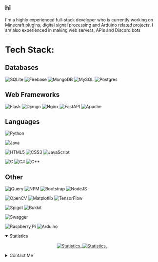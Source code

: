 
<div>
  
## hi
I'm a highly experienced full-stack developer who is currently working on Minecraft plugins, digital signal processing and Arduino related projects. I am also experienced in making web servers, APIs and Discord bots
# Tech Stack:
## Databases
![SQLite](https://img.shields.io/badge/sqlite-%2307405e.svg?style=for-the-badge&logo=sqlite&logoColor=white)
![Firebase](https://img.shields.io/badge/Firebase-039BE5?style=for-the-badge&logo=Firebase&logoColor=white)
![MongoDB](https://img.shields.io/badge/MongoDB-%234ea94b.svg?style=for-the-badge&logo=mongodb&logoColor=white)
![MySQL](https://img.shields.io/badge/mysql-%2300f.svg?style=for-the-badge&logo=mysql&logoColor=white)
![Postgres](https://img.shields.io/badge/postgres-%23316192.svg?style=for-the-badge&logo=postgresql&logoColor=white)

## Web Frameworks
![Flask](https://img.shields.io/badge/flask-%23000.svg?style=for-the-badge&logo=flask&logoColor=white)
![Django](https://img.shields.io/badge/django-%23092E20.svg?style=for-the-badge&logo=django&logoColor=white)
![Nginx](https://img.shields.io/badge/nginx-%23009639.svg?style=for-the-badge&logo=nginx&logoColor=white)
![FastAPI](https://img.shields.io/badge/FastAPI-005571?style=for-the-badge&logo=fastapi)
![Apache](https://img.shields.io/badge/apache-%23D42029.svg?style=for-the-badge&logo=apache&logoColor=white)

## Languages
![Python](https://img.shields.io/badge/python-3670A0?style=for-the-badge&logo=python&logoColor=ffdd54)

![Java](https://img.shields.io/badge/java-%23ED8B00.svg?style=for-the-badge&logo=openjdk&logoColor=white)

![HTML5](https://img.shields.io/badge/html5-%23E34F26.svg?style=for-the-badge&logo=html5&logoColor=white)
![CSS3](https://img.shields.io/badge/css3-%231572B6.svg?style=for-the-badge&logo=css3&logoColor=white)
![JavaScript](https://img.shields.io/badge/javascript-%23323330.svg?style=for-the-badge&logo=javascript&logoColor=%23F7DF1E) 

![C](https://img.shields.io/badge/c-%2300599C.svg?style=for-the-badge&logo=c&logoColor=white)
![C#](https://img.shields.io/badge/c%23-%23239120.svg?style=for-the-badge&logo=c-sharp&logoColor=white)
![C++](https://img.shields.io/badge/c++-%2300599C.svg?style=for-the-badge&logo=c%2B%2B&logoColor=white)

## Other
![jQuery](https://img.shields.io/badge/jquery-%230769AD.svg?style=for-the-badge&logo=jquery&logoColor=white)
![NPM](https://img.shields.io/badge/NPM-%23CB3837.svg?style=for-the-badge&logo=npm&logoColor=white)
![Bootstrap](https://img.shields.io/badge/bootstrap-%238511FA.svg?style=for-the-badge&logo=bootstrap&logoColor=white)
![NodeJS](https://img.shields.io/badge/node.js-6DA55F?style=for-the-badge&logo=node.js&logoColor=white)

![OpenCV](https://img.shields.io/badge/opencv-%23white.svg?style=for-the-badge&logo=opencv&logoColor=white)
![Matplotlib](https://img.shields.io/badge/Matplotlib-%23ffffff.svg?style=for-the-badge&logo=Matplotlib&logoColor=black)
![TensorFlow](https://img.shields.io/badge/TensorFlow-%23FF6F00.svg?style=for-the-badge&logo=TensorFlow&logoColor=white)

![Spigot](https://img.shields.io/badge/SpigotMC-d08333?style=for-the-badge)
![Bukkit](https://img.shields.io/badge/Bukkit-2e60b2?style=for-the-badge)

![Swagger](https://img.shields.io/badge/-Swagger-%23Clojure?style=for-the-badge&logo=swagger&logoColor=white)

![Raspberry Pi](https://img.shields.io/badge/-RaspberryPi-C51A4A?style=for-the-badge&logo=Raspberry-Pi)
![Arduino](https://img.shields.io/badge/-Arduino-00878F?style=for-the-badge&logo=Arduino)
  
<details style="cursor: pointer;" open>
  <summary>Statistics</summary>
<p align=center>
<a href="https://github.com/giorno420">
  <img align="center" src="https://github-readme-stats.vercel.app/api?username=giorno420&show_icons=true&include_all_commits=true&show_icons=true&title_color=fff&icon_color=f0f0f0&text_color=f0f0f0&bg_color=151b22&hide_border=true" alt="Statistics." />
  <img align="center" src="https://github-readme-stats.vercel.app/api/top-langs/?username=giorno420&show_icons=true&show_icons=true&title_color=&icon_color=f0f0f0&text_color=f0f0f0&bg_color=151b22&hide_border=true" alt="Statistics." />
</a>
</p>
</details>

<details style="cursor: pointer;">
  <summary style="margin-bottom: 3px">Contact Me</summary>
       &nbsp;&nbsp;
       <a href="https://discord.com/users/587539085439008780">Discord: giorno#0880</a>
  <br>
    
</details>

</div>
